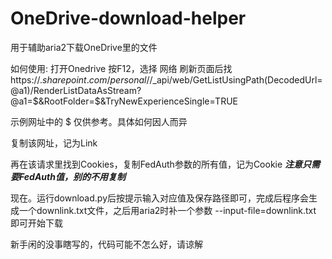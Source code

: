 # OneDrive-download-helper
用于辅助aria2下载OneDrive里的文件

如何使用:
打开Onedrive
按F12，选择 网络
刷新页面后找 https://$.sharepoint.com/personal/$/_api/web/GetListUsingPath(DecodedUrl=@a1)/RenderListDataAsStream?@a1=$&RootFolder=$&TryNewExperienceSingle=TRUE

示例网址中的 $ 仅供参考。具体如何因人而异

复制该网址，记为Link

再在该请求里找到Cookies，复制FedAuth参数的所有值，记为Cookie
***注意只需要FedAuth值，别的不用复制***

现在。运行download.py后按提示输入对应值及保存路径即可，完成后程序会生成一个downlink.txt文件，之后用aria2时补一个参数 --input-file=downlink.txt 即可开始下载

新手闲的没事瞎写的，代码可能不怎么好，请谅解
